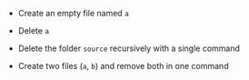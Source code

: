 - Create an empty file named `a`

- Delete `a`

- Delete the folder `source` recursively with a single command

- Create two files (`a`, `b`) and remove both in one command
